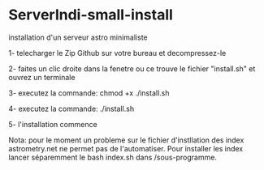 # ServerIndi-small-install
installation d'un serveur astro minimaliste

1- telecharger le Zip Github sur votre bureau et decompressez-le

2- faites un clic droite dans la fenetre ou ce trouve le fichier "install.sh" et ouvrez un terminale

3- executez la commande: chmod +x ./install.sh

4- executez la commande: ./install.sh

5- l'installation commence

Nota: pour le moment un probleme sur le fichier d'instllation des index astrometry.net ne permet pas de l'automatiser. Pour installer les index lancer séparemment le bash index.sh dans /sous-programme.
